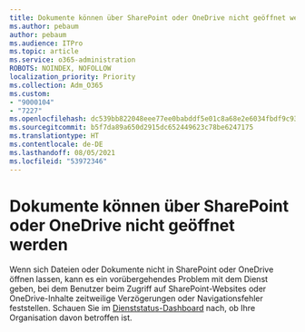 ```yaml
---
title: Dokumente können über SharePoint oder OneDrive nicht geöffnet werden
ms.author: pebaum
author: pebaum
ms.audience: ITPro
ms.topic: article
ms.service: o365-administration
ROBOTS: NOINDEX, NOFOLLOW
localization_priority: Priority
ms.collection: Adm_O365
ms.custom:
- "9000104"
- "7227"
ms.openlocfilehash: dc539bb822048eee77ee0babddf5e01c8a68e2e6034fbdf9c932eff2c0e3119a
ms.sourcegitcommit: b5f7da89a650d2915dc652449623c78be6247175
ms.translationtype: HT
ms.contentlocale: de-DE
ms.lasthandoff: 08/05/2021
ms.locfileid: "53972346"
---
```

# <a name="unable-to-open-documents-from-sharepoint-or-onedrive"></a>Dokumente können über SharePoint oder OneDrive nicht geöffnet werden

Wenn sich Dateien oder Dokumente nicht in SharePoint oder OneDrive öffnen lassen, kann es ein vorübergehendes Problem mit dem Dienst geben, bei dem Benutzer beim Zugriff auf SharePoint-Websites oder OneDrive-Inhalte zeitweilige Verzögerungen oder Navigationsfehler feststellen. Schauen Sie im [Dienststatus-Dashboard](https://admin.microsoft.com/AdminPortal/Home#/servicehealth) nach, ob Ihre Organisation davon betroffen ist.
